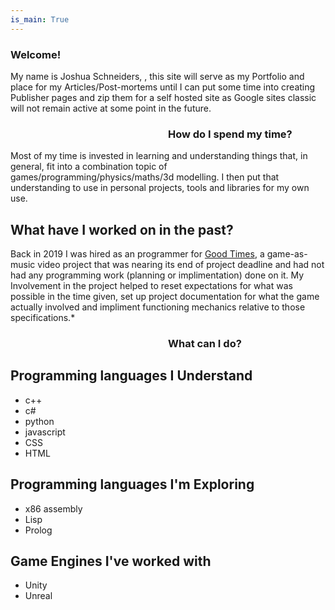 ```yaml
---
is_main: True
---
```

### Welcome!

My name is Joshua Schneiders, , this site will serve as my Portfolio and place for my Articles/Post-mortems until I can put some time into creating Publisher pages and zip them for a self hosted site as Google sites classic will not remain active at some point in the future.

<table><tr><p style="float: left; width: 50%;">

### How do I spend my time?

Most of my time is invested in learning and understanding things that, in general, fit into a combination topic of games/programming/physics/maths/3d modelling.
I then put that understanding to use in personal projects, tools and libraries for my own use.

## What have I worked on in the past?

Back in 2019 I was hired as an programmer for [Good Times](https://web.archive.org/web/20191024001423/http://www.genesisowusu.com/), a game-as-music video project that was nearing its end of project deadline and had not had any programming work (planning or implimentation) done on it.
My Involvement in the project helped to reset expectations for what was possible in the time given, set up project documentation for what the game actually involved and impliment functioning mechanics relative to those specifications.*


</p><p style="float: left; width: 50%;">


### What can I do?

## Programming languages I Understand
- c++
- c#
- python
- javascript
- CSS
- HTML

## Programming languages I'm Exploring
- x86 assembly
- Lisp
- Prolog

## Game Engines I've worked with
- Unity
- Unreal


</p></tr></table>
